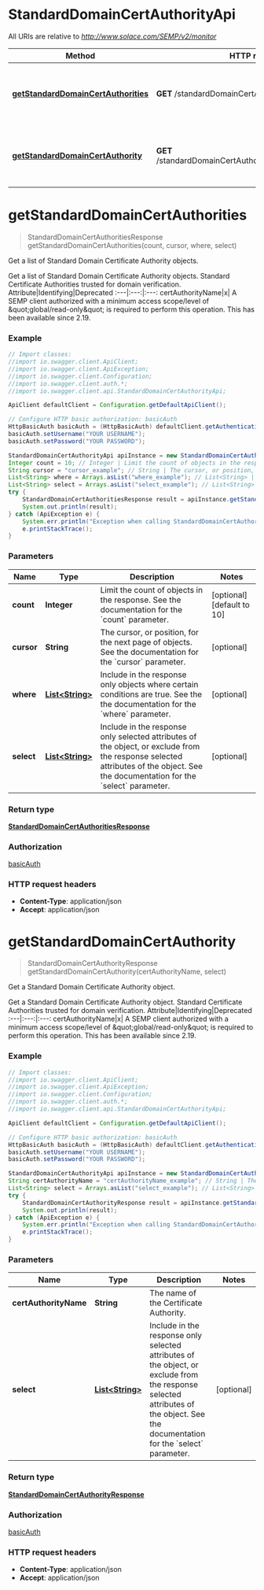 # StandardDomainCertAuthorityApi

All URIs are relative to *http://www.solace.com/SEMP/v2/monitor*

Method | HTTP request | Description
------------- | ------------- | -------------
[**getStandardDomainCertAuthorities**](StandardDomainCertAuthorityApi.md#getStandardDomainCertAuthorities) | **GET** /standardDomainCertAuthorities | Get a list of Standard Domain Certificate Authority objects.
[**getStandardDomainCertAuthority**](StandardDomainCertAuthorityApi.md#getStandardDomainCertAuthority) | **GET** /standardDomainCertAuthorities/{certAuthorityName} | Get a Standard Domain Certificate Authority object.


<a name="getStandardDomainCertAuthorities"></a>
# **getStandardDomainCertAuthorities**
> StandardDomainCertAuthoritiesResponse getStandardDomainCertAuthorities(count, cursor, where, select)

Get a list of Standard Domain Certificate Authority objects.

Get a list of Standard Domain Certificate Authority objects.  Standard Certificate Authorities trusted for domain verification.   Attribute|Identifying|Deprecated :---|:---:|:---: certAuthorityName|x|    A SEMP client authorized with a minimum access scope/level of \&quot;global/read-only\&quot; is required to perform this operation.  This has been available since 2.19.

### Example
```java
// Import classes:
//import io.swagger.client.ApiClient;
//import io.swagger.client.ApiException;
//import io.swagger.client.Configuration;
//import io.swagger.client.auth.*;
//import io.swagger.client.api.StandardDomainCertAuthorityApi;

ApiClient defaultClient = Configuration.getDefaultApiClient();

// Configure HTTP basic authorization: basicAuth
HttpBasicAuth basicAuth = (HttpBasicAuth) defaultClient.getAuthentication("basicAuth");
basicAuth.setUsername("YOUR USERNAME");
basicAuth.setPassword("YOUR PASSWORD");

StandardDomainCertAuthorityApi apiInstance = new StandardDomainCertAuthorityApi();
Integer count = 10; // Integer | Limit the count of objects in the response. See the documentation for the `count` parameter.
String cursor = "cursor_example"; // String | The cursor, or position, for the next page of objects. See the documentation for the `cursor` parameter.
List<String> where = Arrays.asList("where_example"); // List<String> | Include in the response only objects where certain conditions are true. See the the documentation for the `where` parameter.
List<String> select = Arrays.asList("select_example"); // List<String> | Include in the response only selected attributes of the object, or exclude from the response selected attributes of the object. See the documentation for the `select` parameter.
try {
    StandardDomainCertAuthoritiesResponse result = apiInstance.getStandardDomainCertAuthorities(count, cursor, where, select);
    System.out.println(result);
} catch (ApiException e) {
    System.err.println("Exception when calling StandardDomainCertAuthorityApi#getStandardDomainCertAuthorities");
    e.printStackTrace();
}
```

### Parameters

Name | Type | Description  | Notes
------------- | ------------- | ------------- | -------------
 **count** | **Integer**| Limit the count of objects in the response. See the documentation for the &#x60;count&#x60; parameter. | [optional] [default to 10]
 **cursor** | **String**| The cursor, or position, for the next page of objects. See the documentation for the &#x60;cursor&#x60; parameter. | [optional]
 **where** | [**List&lt;String&gt;**](String.md)| Include in the response only objects where certain conditions are true. See the the documentation for the &#x60;where&#x60; parameter. | [optional]
 **select** | [**List&lt;String&gt;**](String.md)| Include in the response only selected attributes of the object, or exclude from the response selected attributes of the object. See the documentation for the &#x60;select&#x60; parameter. | [optional]

### Return type

[**StandardDomainCertAuthoritiesResponse**](StandardDomainCertAuthoritiesResponse.md)

### Authorization

[basicAuth](../README.md#basicAuth)

### HTTP request headers

 - **Content-Type**: application/json
 - **Accept**: application/json

<a name="getStandardDomainCertAuthority"></a>
# **getStandardDomainCertAuthority**
> StandardDomainCertAuthorityResponse getStandardDomainCertAuthority(certAuthorityName, select)

Get a Standard Domain Certificate Authority object.

Get a Standard Domain Certificate Authority object.  Standard Certificate Authorities trusted for domain verification.   Attribute|Identifying|Deprecated :---|:---:|:---: certAuthorityName|x|    A SEMP client authorized with a minimum access scope/level of \&quot;global/read-only\&quot; is required to perform this operation.  This has been available since 2.19.

### Example
```java
// Import classes:
//import io.swagger.client.ApiClient;
//import io.swagger.client.ApiException;
//import io.swagger.client.Configuration;
//import io.swagger.client.auth.*;
//import io.swagger.client.api.StandardDomainCertAuthorityApi;

ApiClient defaultClient = Configuration.getDefaultApiClient();

// Configure HTTP basic authorization: basicAuth
HttpBasicAuth basicAuth = (HttpBasicAuth) defaultClient.getAuthentication("basicAuth");
basicAuth.setUsername("YOUR USERNAME");
basicAuth.setPassword("YOUR PASSWORD");

StandardDomainCertAuthorityApi apiInstance = new StandardDomainCertAuthorityApi();
String certAuthorityName = "certAuthorityName_example"; // String | The name of the Certificate Authority.
List<String> select = Arrays.asList("select_example"); // List<String> | Include in the response only selected attributes of the object, or exclude from the response selected attributes of the object. See the documentation for the `select` parameter.
try {
    StandardDomainCertAuthorityResponse result = apiInstance.getStandardDomainCertAuthority(certAuthorityName, select);
    System.out.println(result);
} catch (ApiException e) {
    System.err.println("Exception when calling StandardDomainCertAuthorityApi#getStandardDomainCertAuthority");
    e.printStackTrace();
}
```

### Parameters

Name | Type | Description  | Notes
------------- | ------------- | ------------- | -------------
 **certAuthorityName** | **String**| The name of the Certificate Authority. |
 **select** | [**List&lt;String&gt;**](String.md)| Include in the response only selected attributes of the object, or exclude from the response selected attributes of the object. See the documentation for the &#x60;select&#x60; parameter. | [optional]

### Return type

[**StandardDomainCertAuthorityResponse**](StandardDomainCertAuthorityResponse.md)

### Authorization

[basicAuth](../README.md#basicAuth)

### HTTP request headers

 - **Content-Type**: application/json
 - **Accept**: application/json

